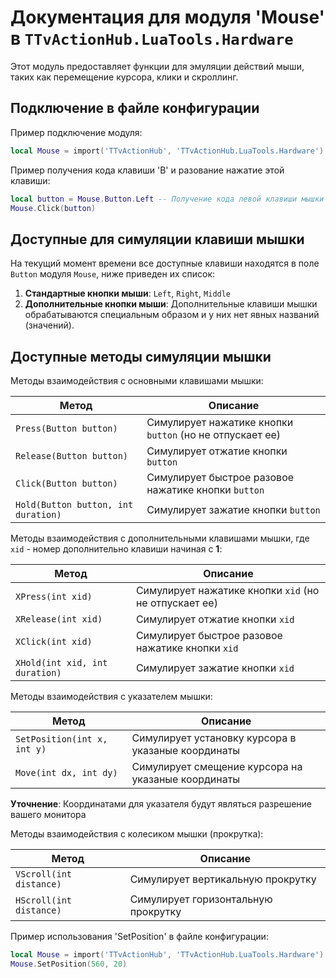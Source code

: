 # Документация для модуля 'Mouse' в `TTvActionHub.LuaTools.Hardware`

Этот модуль предоставляет функции для эмуляции действий мыши, таких как перемещение курсора, клики и скроллинг.

## Подключение в файле конфигурации

Пример подключение модуля:

```lua
local Mouse = import('TTvActionHub', 'TTvActionHub.LuaTools.Hardware').Mouse
```

Пример получения кода клавиши 'B' и разование нажатие этой клавиши:

```lua
local button = Mouse.Button.Left -- Получение кода левой клавиши мышки
Mouse.Click(button)
```

## Доступные для симуляции клавиши мышки

На текущий момент времени все доступные клавиши находятся в поле `Button` модуля `Mouse`, ниже приведен их список:

1. **Стандартные кнопки мыши**:
   `Left`, `Right`, `Middle`
2. **Дополнительные кнопки мыши**:
   Дополнительные клавиши мышки обрабатываются специальным образом и у них нет явных названий (значений).

## Доступные методы симуляции мышки

Методы взаимодействия с основными клавишами мышки:

| Метод                               | Описание                                                 |
| ----------------------------------- | -------------------------------------------------------- |
| `Press(Button button)`              | Симулирует нажатике кнопки `button` (но не отпускает ее) |
| `Release(Button button)`            | Симулирует отжатие кнопки `button`                       |
| `Click(Button button)`              | Симулирует быстрое разовое нажатике кнопки `button`      |
| `Hold(Button button, int duration)` | Симулирует зажатие кнопки `button`                       |

Методы взаимодействия с дополнительными клавишами мышки, где `xid` - номер дополнительно клавиши начиная с **1**:

| Метод                          | Описание                                              |
| ------------------------------ | ----------------------------------------------------- |
| `XPress(int xid)`              | Симулирует нажатике кнопки `xid` (но не отпускает ее) |
| `XRelease(int xid)`            | Симулирует отжатие кнопки `xid`                       |
| `XClick(int xid)`              | Симулирует быстрое разовое нажатике кнопки `xid`      |
| `XHold(int xid, int duration)` | Симулирует зажатие кнопки `xid`                       |

Методы взаимодействия с указателем мышки:

| Метод                       | Описание                                           |
| --------------------------- | -------------------------------------------------- |
| `SetPosition(int x, int y)` | Симулирует установку курсора в указаные координаты |
| `Move(int dx, int dy)`      | Симулирует смещение курсора на указаные координаты |

**Уточнение**: Координатами для указателя будут являться разрешение вашего монитора

Методы взаимодействия с колесиком мышки (прокрутка):

| Метод                   | Описание                            |
| ----------------------- | ----------------------------------- |
| `VScroll(int distance)` | Симулирует вертикальную прокрутку   |
| `HScroll(int distance)` | Симулирует горизонтальную прокрутку |

Пример использования 'SetPosition' в файле конфигурации:

```lua
local Mouse = import('TTvActionHub', 'TTvActionHub.LuaTools.Hardware').Mouse
Mouse.SetPosition(560, 20)
```

